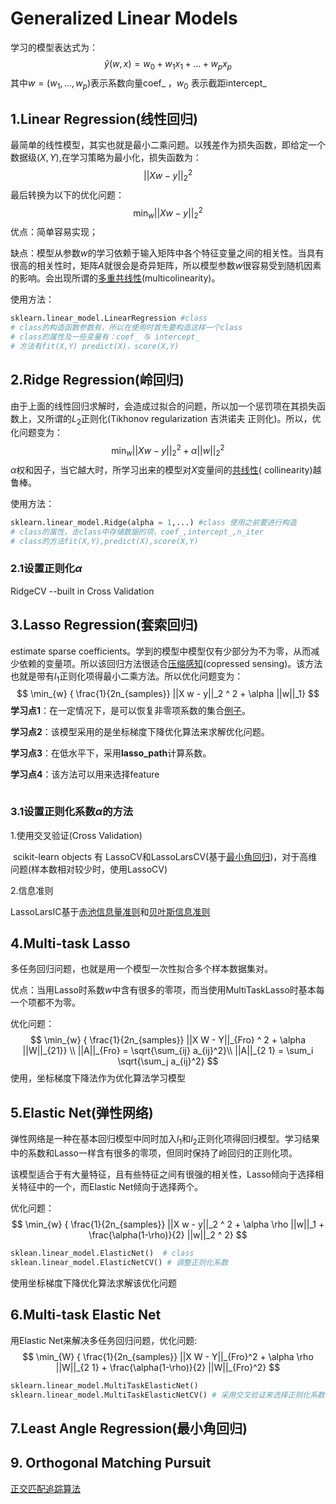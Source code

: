 # Generalized Linear Models

学习的模型表达式为：
$$
\hat{y}(w, x) = w_0 + w_1 x_1 + ... + w_p x_p
$$
其中$w = (w_1, ..., w_p)$表示系数向量coef_ ，$w_0$ 表示截距intercept_

## 1.Linear Regression(线性回归)

最简单的线性模型，其实也就是最小二乘问题。以残差作为损失函数，即给定一个数据级$(X, Y)$,在学习策略为最小化，损失函数为：
$$
{|| X w - y||_2}^2
$$
最后转换为以下的优化问题：
$$
\min_{w} {|| X w - y||}_2^2
$$
优点：简单容易实现；

缺点：模型从参数$w$的学习依赖于输入矩阵中各个特征变量之间的相关性。当具有很高的相关性时，矩阵$A$就很会是奇异矩阵，所以模型参数$w$很容易受到随机因素的影响。会出现所谓的[多重共线性](https://baike.baidu.com/item/%E5%A4%9A%E9%87%8D%E5%85%B1%E7%BA%BF%E6%80%A7/10201978?fr=aladdin)(multicolinearity)。

使用方法：

```python
sklearn.linear_model.LinearRegression #class
# class的构造函数参数有，所以在使用时首先要构造这样一个class
# class的属性及一些变量有：coef_ 与 intercept_
# 方法有fit(X,Y) predict(X)，score(X,Y)
```

## 2.Ridge Regression(岭回归)

由于上面的线性回归求解时，会造成过拟合的问题，所以加一个惩罚项在其损失函数上，又所谓的$L_2$正则化(Tikhonov regularization 吉洪诺夫 正则化)。所以，优化问题变为：
$$
\min_{w} {{|| X w - y||_2}^2 + \alpha {||w||_2}^2}
$$
$\alpha$权和因子，当它越大时，所学习出来的模型对$X$变量间的[共线性](https://baike.baidu.com/item/%E5%85%B1%E7%BA%BF%E6%80%A7/4021508?fr=aladdin)( collinearity)越鲁棒。

使用方法：

```python
sklearn.linear_model.Ridge(alpha = 1,...) #class 使用之前要进行构造
# class的属性，击class中存储数据的项，coef_,intercept_,n_iter
# class的方法fit(X,Y),predict(X),score(X,Y)
```

### 2.1设置正则化$\alpha$

RidgeCV   --built in Cross Validation

## 3.Lasso Regression(套索回归)

estimate sparse coefficients。学到的模型中模型仅有少部分为不为零，从而减少依赖的变量项。所以该回归方法很适合[压缩感知](https://blog.csdn.net/yq_forever/article/details/55271952)(copressed sensing)。该方法也就是带有$l_1$正则化项得最小二乘方法。所以优化问题变为：
$$
\min_{w} { \frac{1}{2n_{samples}} ||X w - y||_2 ^ 2 + \alpha ||w||_1}
$$
**学习点1**：在一定情况下，是可以恢复非零项系数的集合[例子](https://scikit-learn.org/stable/auto_examples/applications/plot_tomography_l1_reconstruction.html#sphx-glr-auto-examples-applications-plot-tomography-l1-reconstruction-py)。

**学习点2**：该模型采用的是坐标梯度下降优化算法来求解优化问题。

**学习点3**：在低水平下，采用**lasso_path**计算系数。

**学习点4**：该方法可以用来选择feature

```python

```

### 3.1设置正则化系数$\alpha$的方法

1.使用交叉验证(Cross Validation)

​	scikit-learn objects 有 LassoCV和LassoLarsCV(基于[最小角回归](https://www.baidu.com/link?url=98hML86nRQ4H0ciqmi2OARnXQZJ3oDir_itAm8kYPArjxbrc72XcUvo6tKYujJgr7ZJAwqLshGLFBK7uRWsW6SMjOz7Ts2MGwDTeJ-FX-K_&wd=&eqid=d02370f0000962f5000000065c0f159d))，对于高维问题(样本数相对较少时，使用LassoCV)

2.信息准则

LassoLarsIC基于[赤池信息量准则](https://www.baidu.com/link?url=7-hUq-22lCAX5cFkSdlLIoVDO_mXKvQaa8voYVsQtkmfR5oWgJ2Bcy2hc9mOEhRF8p36kfiqdIaO8BL_rJkUDCbViTqLWE4JMheBpUh8eW9_k-iCzqhGucUQYwNrlUvP6M031ELfXKQQA_s14vEAccL50EX8cB06ybVeAJa5DMG&wd=&eqid=871f44a0000a0182000000065c0f1623)和[贝叶斯信息准则](http://www.baidu.com/link?url=8tR7UtTUCA-9jBpohzLSJCCks_QqRhlUFdXCYIhIsH05WwioMfP5lHyuKF5aTHkE9E5N-eHXxEqnzAWZCBwCtNaCZnwrzfHjs2V7L9vBj8ecXtRd5UMMskWYOHBc8ctTYhx4m0nQh_T6jfh3X8X6FTMbsMOHGpOfKw0zHJgbKxq)

## 4.Multi-task Lasso

多任务回归问题，也就是用一个模型一次性拟合多个样本数据集对。

优点：当用Lasso时系数$w$中含有很多的零项，而当使用MultiTaskLasso时基本每一个项都不为零。

优化问题：
$$
\min_{w} { \frac{1}{2n_{samples}} ||X W - Y||_{Fro} ^ 2 + \alpha ||W||_{21}} \\
||A||_{Fro} = \sqrt{\sum_{ij} a_{ij}^2}\\
||A||_{2 1} = \sum_i \sqrt{\sum_j a_{ij}^2}
$$
使用，坐标梯度下降法作为优化算法学习模型

## 5.Elastic Net(弹性网络)

弹性网络是一种在基本回归模型中同时加入$l_1$和$l_2$正则化项得回归模型。学习结果中的系数和Lasso一样含有很多的零项，但同时保持了岭回归的正则化项。

该模型适合于有大量特征，且有些特征之间有很强的相关性，Lasso倾向于选择相关特征中的一个，而Elastic Net倾向于选择两个。

优化问题：
$$
\min_{w} { \frac{1}{2n_{samples}} ||X w - y||_2 ^ 2 + \alpha \rho ||w||_1 +
\frac{\alpha(1-\rho)}{2} ||w||_2 ^ 2}
$$

```python
sklean.linear_model.ElasticNet()  # class
sklean.linear_model.ElasticNetCV() # 调整正则化系数
```

使用坐标梯度下降优化算法求解该优化问题

## 6.Multi-task Elastic Net

用Elastic Net来解决多任务回归问题，优化问题:
$$
\min_{W} { \frac{1}{2n_{samples}} ||X W - Y||_{Fro}^2 + \alpha \rho ||W||_{2 1} +
\frac{\alpha(1-\rho)}{2} ||W||_{Fro}^2}
$$


```python
sklearn.linear_model.MultiTaskElasticNet()
sklearn.linear_model.MultiTaskElasticNetCV() # 采用交叉验证来选择正则化系数
```

## 7.Least Angle Regression(最小角回归)

## 9. Orthogonal Matching Pursuit

 [正交匹配追踪算法](https://www.baidu.com/link?url=nVcKwIiWsvGc5aHNCCXQAvx-7rPOO33OxUYOLEMH1et2GT7xeMHBw6TQ1rqvABkt-1j30GW8Ve4mEXdIrt97jItgX7Qte4wRNBEG2T-Ewr_&wd=&eqid=eea576e8000c41b8000000065c0f1da5)



